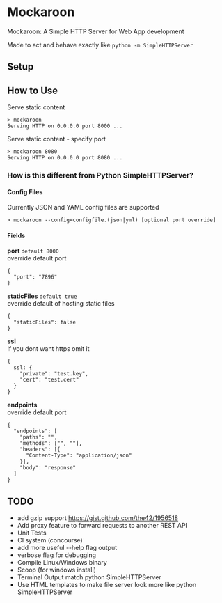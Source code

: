 # Mockaroon
Mockaroon: A Simple HTTP Server for Web App development

Made to act and behave exactly like `python -m SimpleHTTPServer`

## Setup

## How to Use

Serve static content
```
> mockaroon
Serving HTTP on 0.0.0.0 port 8000 ...
```

Serve static content - specify port
```
> mockaroon 8080
Serving HTTP on 0.0.0.0 port 8080 ...
```

### How is this different from Python SimpleHTTPServer?

#### Config Files
Currently JSON and YAML config files are supported
```
> mockaroon --config=configfile.(json|yml) [optional port override]
```

#### Fields
**port** `default 8000`<br>
override default port
```
{
  "port": "7896"
}
```

**staticFiles** `default true`<br>
override default of hosting static files
```
{
  "staticFiles": false
}
```

**ssl**<br>
If you dont want https omit it
```
{
  ssl: {
    "private": "test.key",
    "cert": "test.cert"
  }
}
```

**endpoints**<br>
override default port
```
{
  "endpoints": [
    "paths": "",
    "methods": ["", ""],
    "headers": [{
      "Content-Type": "application/json"
    }],
    "body": "response"
  ]
}
```

## TODO
- add gzip support https://gist.github.com/the42/1956518
- Add proxy feature to forward requests to another REST API
- Unit Tests
- CI system (concourse)
- add more useful --help flag output
- verbose flag for debugging
- Compile Linux/Windows binary
- Scoop (for windows install)
- Terminal Output match python SimpleHTTPServer
- Use HTML templates to make file server look more like python SimpleHTTPServer
